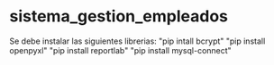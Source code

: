 # sistema_gestion_empleados
Se debe instalar las siguientes librerias:
"pip intall bcrypt"
"pip install openpyxl"
"pip install reportlab"
"pip install mysql-connect"
